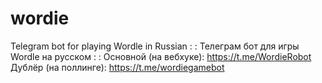 # wordie
Telegram bot for playing Wordle in Russian
: :
Телеграм бот для игры Wordle на русском
: :
Основной (на вебхуке): https://t.me/WordieRobot
Дублёр (на поллинге): https://t.me/wordiegamebot

